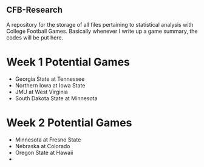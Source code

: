 ## CFB-Research
A repository for the storage of all files pertaining to statistical analysis with College Football Games. Basically whenever I write up a game summary, the codes will be put here.

# Week 1 Potential Games

- Georgia State at Tennessee
- Northern Iowa at Iowa State
- JMU at West Virginia
- South Dakota State at Minnesota

# Week 2 Potential Games

- Minnesota at Fresno State
- Nebraska at Colorado
- Oregon State at Hawaii
- 

